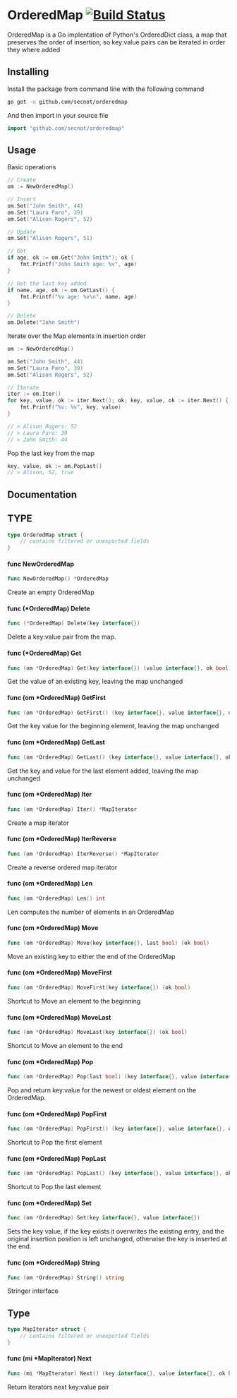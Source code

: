 # OrderedMap [![Build Status](https://travis-ci.org/secnot/orderedmap.svg?branch=master)](https://travis-ci.org/secnot/orderedmap)

OrderedMap is a Go implentation of Python's OrderedDict class, a map that preserves 
the order of insertion, so key:value pairs can be iterated in order they where added

## Installing

Install the package from command line with the following command

```bash
go get -u github.com/secnot/orderedmap
```

And then import in your source file

```go
import "github.com/secnot/orderedmap"
```


## Usage


Basic operations

```go
// Create
om := NewOrderedMap()

// Insert
om.Set("John Smith", 44)
om.Set("Laura Paro", 39)
om.Set("Alison Rogers", 52)

// Update
om.Set("Alison Rogers", 51)

// Get 
if age, ok := om.Get("John Smith"); ok {
	fmt.Printf("John Smith age: %v", age)
}

// Get the last key added
if name, age, ok := om.GetLast() {
	fmt.Printf("%v age: %v\n", name, age)
}

// Delete
om.Delete("John Smith")
```

Iterate over the Map elements in insertion order

```go
om := NewOrderedMap()

om.Set("John Smith", 44)
om.Set("Laura Paro", 39)
om.Set("Alison Rogers", 52)

// Iterate
iter := om.Iter()
for key, value, ok := iter.Next(); ok; key, value, ok := iter.Next() {
	fmt.Printf("%v: %v", key, value)
}

// > Alison Rogers: 52
// > Laura Paro: 39
// > John Smith: 44
```

Pop the last key from the map

```go
key, value, ok := om.PopLast()
// > Alison, 52, true
```

## Documentation


## TYPE

```go
type OrderedMap struct {
	// contains filtered or unexported fields
}
```

#### func NewOrderedMap

```go
func NewOrderedMap() *OrderedMap
```
Create an empty OrderedMap


#### func (*OrderedMap) Delete

```go
func (*OrderedMap) Delete(key interface{})
```
Delete a key:value pair from the map.


#### func (*OrderedMap) Get

```go
func (om *OrderedMap) Get(key interface{}) (value interface{}, ok bool)
```
Get the value of an existing key, leaving the map unchanged


#### func (om *OrderedMap) GetFirst

```go
func (om *OrderedMap) GetFirst() (key interface{}, value interface{}, ok bool)
```
Get the key value for the beginning element, leaving the map unchanged


#### func (om *OrderedMap) GetLast

```go
func (om *OrderedMap) GetLast() (key interface{}, value interface{}, ok bool)
```
Get the key and value for the last element added, leaving the map
unchanged


#### func (om *OrderedMap) Iter

```go	
func (om *OrderedMap) Iter() *MapIterator
```    
Create a map iterator


#### func (om *OrderedMap) IterReverse

```go
func (om *OrderedMap) IterReverse() *MapIterator
```
Create a reverse ordered map iterator


#### func (om *OrderedMap) Len

```go
func (om *OrderedMap) Len() int
```
Len computes the number of elements in an OrderedMap


#### func (om *OrderedMap) Move

```go
func (om *OrderedMap) Move(key interface{}, last bool) (ok bool)
```
Move an existing key to either the end of the OrderedMap


#### func (om *OrderedMap) MoveFirst

```go
func (om *OrderedMap) MoveFirst(key interface{}) (ok bool)
```
Shortcut to Move an element to the beginning


#### func (om *OrderedMap) MoveLast

```go
func (om *OrderedMap) MoveLast(key interface{}) (ok bool)
```
Shortcut to Move an element to the end


#### func (om *OrderedMap) Pop

```go
func (om *OrderedMap) Pop(last bool) (key interface{}, value interface{}, ok bool)
```

Pop and return key:value for the newest or oldest element on the OrderedMap.


#### func (om *OrderedMap) PopFirst

```go
func (om *OrderedMap) PopFirst() (key interface{}, value interface{}, ok bool)
```

Shortcut to Pop the first element


#### func (om *OrderedMap) PopLast

```go
func (om *OrderedMap) PopLast() (key interface{}, value interface{}, ok bool)
```
Shortcut to Pop the last element


#### func (om *OrderedMap) Set

```go
func (om *OrderedMap) Set(key interface{}, value interface{})
```
Sets the key value, if the key exists it overwrites the existing entry, and
the original insertion position is left unchanged, otherwise the key is
inserted at the end.


#### func (om *OrderedMap) String 

```go
func (om *OrderedMap) String() string
```
Stringer interface


## Type

```go
type MapIterator struct {
	// contains filtered or unexported fields
}
```


#### func (mi *MapIterator) Next

```go
func (mi *MapIterator) Next() (key interface{}, value interface{}, ok bool)
```    
Return iterators next key:value pair


